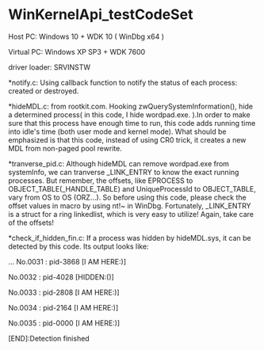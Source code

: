 # WinKernelApi_testCodeSet

Host PC: Windows 10 + WDK 10 ( WinDbg x64 )

Virtual PC: Windows XP SP3 + WDK 7600

driver loader: SRVINSTW

*notify.c: Using callback function to notify the status of each process: created or destroyed.

*hideMDL.c: from rootkit.com. Hooking zwQuerySystemInformation(), hide a determined process( in this code, I hide wordpad.exe. ).In order to make sure that this process have enough time to run, this code adds running time into idle's time (both user mode and kernel mode). What should be emphasized is that this code, instead of using CR0 trick, it creates a new MDL from non-paged pool rewrite.

*tranverse_pid.c: Although hideMDL can remove wordpad.exe from systemInfo, we can tranverse _LINK_ENTRY to know the exact running processes. But remember, the offsets, like EPROCESS to OBJECT_TABLE(_HANDLE_TABLE) and UniqueProcessId to OBJECT_TABLE, vary from OS to OS (ORZ...). So before using this code, please check the offset values in macro by using nt!~ in WinDbg. Fortunately, _LINK_ENTRY is a struct for a ring linkedlist, which is very easy to utilize! Again, take care of the offsets! 

*check_if_hidden_fin.c: If a process was hidden by hideMDL.sys, it can be detected by this code. Its output looks like:

...
No.0031 : pid-3868 [I AM HERE:)]

No.0032 : pid-4028 [HIDDEN:()]

No.0033 : pid-2808 [I AM HERE:)]

No.0034 : pid-2164 [I AM HERE:)]

No.0035 : pid-0000 [I AM HERE:)]

[END]:Detection finished


